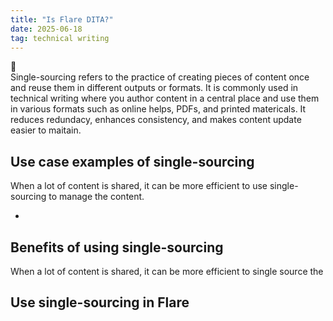 ```yaml
---
title: "Is Flare DITA?"
date: 2025-06-18
tag: technical writing
---
```

📑   
Single-sourcing refers to the practice of creating pieces of content once and reuse them in different outputs or formats. It is commonly used in technical writing where you author content in a central place and use them in various formats such as online helps, PDFs, and printed matericals. It reduces redundacy, enhances consistency, and makes content update easier to maitain.   
## Use case examples of single-sourcing   

When a lot of content is shared, it can be more efficient to use single-sourcing to manage the content. <br>




- 


## Benefits of using single-sourcing
When a lot of content is shared, it can be more efficient to single source the 

## Use single-sourcing in Flare
